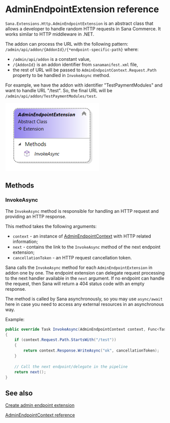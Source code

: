 # AdminEndpointExtension reference

`Sana.Extensions.Http.AdminEndpointExtension` is an abstract class that allows a developer to handle random HTTP requests in Sana Commerce. It works similar to HTTP middleware in .NET.

The addon can process the URL with the following pattern: `/admin/api/addon/{AddonId}/{*endpoint-specific-path}` where:
- `/admin/api/addon` is a constant value,
- `/{AddonId}` is an addon identifier from `sanamanifest.xml` file,
- the rest of URL will be passed to `AdminEndpointContext.Request.Path` property to be handled in `InvokeAsync` method.

For example, we have the addon with identifier "TestPaymentModules" and want to handle URL "/test". So, the final URL will be `/admin/api/addon/TestPaymentModules/test`.

![Class](img/admin-endpoint-extension/class.png)

## Methods

<a id="InvokeAsync"></a>
### InvokeAsync

The `InvokeAsync` method is responsible for handling an HTTP request and providing an HTTP response.

This method takes the following arguments:
- `context` - an instance of [AdminEndpointContext](admin-endpoint-context.md)
with HTTP related information;
- `next` - contains the link to the `InvokeAsync` method of the next endpoint extension;
- `cancellationToken` - an HTTP request cancellation token.

Sana calls the `InvokeAsync` method for each `AdminEndpointExtension` in addon one by one. 
The endpoint extension can delegate request processing to the next handler available in the `next` argument.
If no endpoint can handle the request, then Sana will return a 404 status code with an empty response. 

The method is called by Sana asynchronously, so you may use `async/await` here in case
you need to access any external resources in an asynchronous way.

Example:

```cs
public override Task InvokeAsync(AdminEndpointContext context, Func<Task> next, CancellationToken cancellationToken)
{
    if (context.Request.Path.StartsWith("/test"))
    {
        return context.Response.WriteAsync("ok", cancellationToken);
    }

    // Call the next endpoint/delegate in the pipeline
    return next();
}
```

## See also

[Create admin endpoint extension](../how-to/create-admin-endpoint-extension.md)

[AdminEndpointContext reference](admin-endpoint-context.md)
